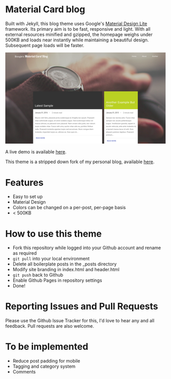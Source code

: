 # Material Card blog

Built with Jekyll, this blog theme uses Google's [Material Design Lite](https://getmdl.io) framework. Its primary aim is to be fast, responsive and light. With all external resources minified and gzipped, the homepage weighs under 500KB and loads near instantly while maintaining a beautiful design. Subsequent page loads will be faster.

![Screenshot](/screenshot.png)

A live demo is available [here](https://zogthealien.tk/material-card-blog/).

This theme is a stripped down fork of my personal blog, available [here](https://zogthealien.tk/blog/).

# Features
* Easy to set up
* Material Design
* Colors can be changed on a per-post, per-page basis
* < 500KB

# How to use this theme
* Fork this repository while logged into your Github account and rename as required
* `git pull` into your local environment
* Delete all boilerplate posts in the \_posts directory
* Modify site branding in index.html and header.html
* `git push` back to Github
* Enable Github Pages in repository settings
* Done!

# Reporting Issues and Pull Requests
Please use the Github Issue Tracker for this, I'd love to hear any and all feedback. Pull requests are also welcome.

# To be implemented
* Reduce post padding for mobile
* Tagging and category system
* Comments
